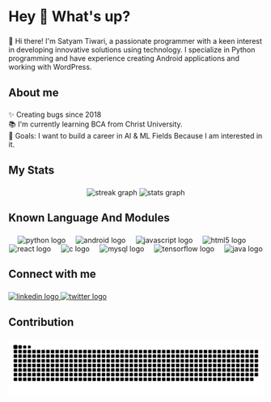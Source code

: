 <h1 align="left">Hey 👋 What's up?</h1>

###

<p align="left">👋 Hi there! I'm Satyam Tiwari, a passionate programmer with a keen interest in developing innovative solutions using technology. I specialize in Python programming and have experience creating Android applications and working with WordPress.</p>

###

<h2 align="left">About me</h2>

###

<p align="left">✨ Creating bugs since 2018<br>📚 I'm currently learning BCA from Christ University.<br>🎯 Goals: I want to build a career in AI & ML Fields Because I am interested in it.</p>

###

<h2 align="left">My Stats</h2>

###

<div align="center">
  <img src="https://streak-stats.demolab.com?user=satyamdevv&locale=en&mode=daily&theme=onedark&hide_border=false&border_radius=5&order=3" height="142" alt="streak graph"  />
  <img src="https://github-readme-stats.vercel.app/api?username=satyamdevv&hide_title=false&hide_rank=false&show_icons=true&include_all_commits=true&count_private=true&disable_animations=false&theme=onedark&locale=en&hide_border=false&order=1" height="150" alt="stats graph"  />
</div>

###

<h2 align="left">Known Language And Modules</h2>

###

<div align="center">
  <img src="https://skillicons.dev/icons?i=py" height="40" alt="python logo"  />
  <img width="12" />
  <img src="https://cdn.jsdelivr.net/gh/devicons/devicon/icons/android/android-original.svg" height="40" alt="android logo"  />
  <img width="12" />
  <img src="https://cdn.jsdelivr.net/gh/devicons/devicon/icons/javascript/javascript-original.svg" height="40" alt="javascript logo"  />
  <img width="12" />
  <img src="https://cdn.jsdelivr.net/gh/devicons/devicon/icons/html5/html5-original.svg" height="40" alt="html5 logo"  />
  <img width="12" />
  <img src="https://cdn.jsdelivr.net/gh/devicons/devicon/icons/react/react-original.svg" height="40" alt="react logo"  />
  <img width="12" />
  <img src="https://cdn.jsdelivr.net/gh/devicons/devicon/icons/c/c-original.svg" height="40" alt="c logo"  />
  <img width="12" />
  <img src="https://cdn.jsdelivr.net/gh/devicons/devicon/icons/mysql/mysql-original.svg" height="40" alt="mysql logo"  />
  <img width="12" />
  <img src="https://cdn.jsdelivr.net/gh/devicons/devicon/icons/tensorflow/tensorflow-original.svg" height="40" alt="tensorflow logo"  />
  <img width="12" />
  <img src="https://cdn.jsdelivr.net/gh/devicons/devicon/icons/java/java-original.svg" height="40" alt="java logo"  />
</div>

###

<h2 align="left">Connect with me</h2>

###

<div align="left">
  <a href="https://www.linkedin.com/in/satyam-tiwari-7631a9109/" target="_blank">
    <img src="https://raw.githubusercontent.com/maurodesouza/profile-readme-generator/master/src/assets/icons/social/linkedin/default.svg" width="52" height="40" alt="linkedin logo"  />
  </a>
  <a href="https://x.com/SatyamDevv?t=H-znhvjLGOf3PZeVCYcT8w&s=09" target="_blank">
    <img src="https://raw.githubusercontent.com/maurodesouza/profile-readme-generator/master/src/assets/icons/social/twitter/default.svg" width="52" height="40" alt="twitter logo"  />
  </a>
</div>

###

<h2 align="left">Contribution</h2>

###

<img src="https://raw.githubusercontent.com/satyamdevv/satyamdevv/output/snake.svg" alt="Snake animation" />

###
